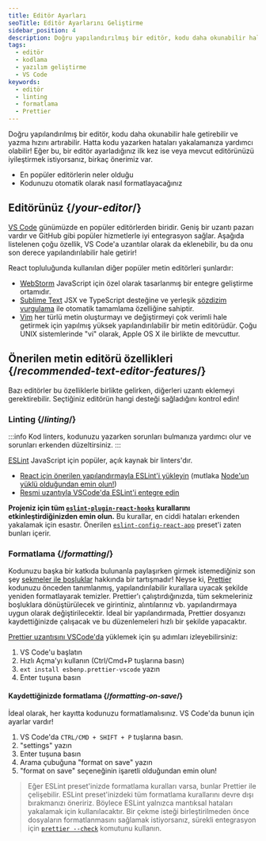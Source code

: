 ```yaml
---
title: Editör Ayarları
seoTitle: Editör Ayarlarını Geliştirme
sidebar_position: 4
description: Doğru yapılandırılmış bir editör, kodu daha okunabilir hale getirir ve yazma hızını artırır. Bu guıde, popüler editörleri ve önerilen özellikleri keşfetmenize yardımcı olacaktır.
tags: 
  - editör
  - kodlama
  - yazılım geliştirme
  - VS Code
keywords: 
  - editör
  - linting
  - formatlama
  - Prettier
---
```

Doğru yapılandırılmış bir editör, kodu daha okunabilir hale getirebilir ve yazma hızını artırabilir. Hatta kodu yazarken hataları yakalamanıza yardımcı olabilir! Eğer bu, bir editör ayarladığınız ilk kez ise veya mevcut editörünüzü iyileştirmek istiyorsanız, birkaç önerimiz var.





* En popüler editörlerin neler olduğu
* Kodunuzu otomatik olarak nasıl formatlayacağınız



## Editörünüz {/*your-editor*/}

[VS Code](https://code.visualstudio.com/) günümüzde en popüler editörlerden biridir. Geniş bir uzantı pazarı vardır ve GitHub gibi popüler hizmetlerle iyi entegrasyon sağlar. Aşağıda listelenen çoğu özellik, VS Code'a uzantılar olarak da eklenebilir, bu da onu son derece yapılandırılabilir hale getirir!

React topluluğunda kullanılan diğer popüler metin editörleri şunlardır:

* [WebStorm](https://www.jetbrains.com/webstorm/) JavaScript için özel olarak tasarlanmış bir entegre geliştirme ortamıdır.
* [Sublime Text](https://www.sublimetext.com/) JSX ve TypeScript desteğine ve yerleşik [sözdizim vurgulama](https://stackoverflow.com/a/70960574/458193) ile otomatik tamamlama özelliğine sahiptir.
* [Vim](https://www.vim.org/) her türlü metin oluşturmayı ve değiştirmeyi çok verimli hale getirmek için yapılmış yüksek yapılandırılabilir bir metin editörüdür. Çoğu UNIX sistemlerinde "vi" olarak, Apple OS X ile birlikte de mevcuttur.

## Önerilen metin editörü özellikleri {/*recommended-text-editor-features*/}

Bazı editörler bu özelliklerle birlikte gelirken, diğerleri uzantı eklemeyi gerektirebilir. Seçtiğiniz editörün hangi desteği sağladığını kontrol edin!

### Linting {/*linting*/}

:::info
Kod linters, kodunuzu yazarken sorunları bulmanıza yardımcı olur ve sorunları erkenden düzeltirsiniz.
:::

[ESLint](https://eslint.org/) JavaScript için popüler, açık kaynak bir linters'dır. 

* [React için önerilen yapılandırmayla ESLint'i yükleyin](https://www.npmjs.com/package/eslint-config-react-app) (mutlaka [Node'un yüklü olduğundan emin olun!](https://nodejs.org/en/download/current/))
* [Resmi uzantıyla VSCode'da ESLint'i entegre edin](https://marketplace.visualstudio.com/items?itemName=dbaeumer.vscode-eslint)

**Projeniz için tüm [`eslint-plugin-react-hooks`](https://www.npmjs.com/package/eslint-plugin-react-hooks) kurallarını etkinleştirdiğinizden emin olun.** Bu kurallar, en ciddi hataları erkenden yakalamak için esastır. Önerilen [`eslint-config-react-app`](https://www.npmjs.com/package/eslint-config-react-app) preset'i zaten bunları içerir.

### Formatlama {/*formatting*/}

Kodunuzu başka bir katkıda bulunanla paylaşırken girmek istemediğiniz son şey [sekmeler ile boşluklar](https://www.google.com/search?q=tabs+vs+spaces) hakkında bir tartışmadır! Neyse ki, [Prettier](https://prettier.io/) kodunuzu önceden tanımlanmış, yapılandırılabilir kurallara uyacak şekilde yeniden formatlayarak temizler. Prettier'ı çalıştırdığınızda, tüm sekmeleriniz boşluklara dönüştürülecek ve girintiniz, alıntılarınız vb. yapılandırmaya uygun olarak değiştirilecektir. İdeal bir yapılandırmada, Prettier dosyanızı kaydettiğinizde çalışacak ve bu düzenlemeleri hızlı bir şekilde yapacaktır.

[Prettier uzantısını VSCode'da](https://marketplace.visualstudio.com/items?itemName=esbenp.prettier-vscode) yüklemek için şu adımları izleyebilirsiniz:

1. VS Code'u başlatın
2. Hızlı Açma'yı kullanın (Ctrl/Cmd+P tuşlarına basın)
3. `ext install esbenp.prettier-vscode` yazın
4. Enter tuşuna basın

#### Kaydettiğinizde formatlama {/*formatting-on-save*/}

İdeal olarak, her kayıtta kodunuzu formatlamalısınız. VS Code'da bunun için ayarlar vardır!

1. VS Code'da `CTRL/CMD + SHIFT + P` tuşlarına basın.
2. "settings" yazın
3. Enter tuşuna basın
4. Arama çubuğuna "format on save" yazın
5. "format on save" seçeneğinin işaretli olduğundan emin olun!

> Eğer ESLint preset'inizde formatlama kuralları varsa, bunlar Prettier ile çelişebilir. ESLint preset'inizdeki tüm formatlama kurallarını devre dışı bırakmanızı öneririz. Böylece ESLint yalnızca mantıksal hataları yakalamak için kullanılacaktır. Bir çekme isteği birleştirilmeden önce dosyaların formatlanmasını sağlamak istiyorsanız, sürekli entegrasyon için [`prettier --check`](https://prettier.io/docs/en/cli.html#--check) komutunu kullanın.